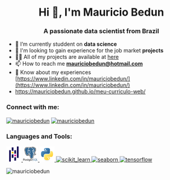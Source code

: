 <h1 align="center">Hi 👋, I'm Mauricio Bedun</h1>
<h3 align="center">A passionate data scientist from Brazil</h3>

- 🔭 I’m currently studdent on **data science**
- 👯 I'm looking to gain experience for the job market **projects**
- 👨‍💻 All of my projects are available at [here](https://github.com/mauriciobedun)
- 📫 How to reach me **mauriciobedun@hotmail.com**
- 📄 Know about my experiences [https://www.linkedin.com/in/mauriciobedun/](https://www.linkedin.com/in/mauriciobedun/)
- https://mauriciobedun.github.io/meu-curriculo-web/

<h3 align="left">Connect with me:</h3>
<p align="left">
<a href="https://linkedin.com/in/mauriciobedun" target="blank"><img align="center" src="https://raw.githubusercontent.com/rahuldkjain/github-profile-readme-generator/master/src/images/icons/Social/linked-in-alt.svg" alt="mauriciobedun" height="30" width="40" /></a>
<a href="https://kaggle.com/mauriciobedun" target="blank"><img align="center" src="https://raw.githubusercontent.com/rahuldkjain/github-profile-readme-generator/master/src/images/icons/Social/kaggle.svg" alt="mauriciobedun" height="30" width="40" /></a>
</p>

<h3 align="left">Languages and Tools:</h3>
<p align="left"> <a href="https://pandas.pydata.org/" target="_blank" rel="noreferrer"> <img src="https://raw.githubusercontent.com/devicons/devicon/2ae2a900d2f041da66e950e4d48052658d850630/icons/pandas/pandas-original.svg" alt="pandas" width="40" height="40"/> </a> <a href="https://www.postgresql.org" target="_blank" rel="noreferrer"> <img src="https://raw.githubusercontent.com/devicons/devicon/master/icons/postgresql/postgresql-original-wordmark.svg" alt="postgresql" width="40" height="40"/> </a> <a href="https://www.python.org" target="_blank" rel="noreferrer"> <img src="https://raw.githubusercontent.com/devicons/devicon/master/icons/python/python-original.svg" alt="python" width="40" height="40"/> </a> <a href="https://scikit-learn.org/" target="_blank" rel="noreferrer"> <img src="https://upload.wikimedia.org/wikipedia/commons/0/05/Scikit_learn_logo_small.svg" alt="scikit_learn" width="40" height="40"/> </a> <a href="https://seaborn.pydata.org/" target="_blank" rel="noreferrer"> <img src="https://seaborn.pydata.org/_images/logo-mark-lightbg.svg" alt="seaborn" width="40" height="40"/> </a> <a href="https://www.tensorflow.org" target="_blank" rel="noreferrer"> <img src="https://www.vectorlogo.zone/logos/tensorflow/tensorflow-icon.svg" alt="tensorflow" width="40" height="40"/> </a> </p>

<p><img align="left" src="https://github-readme-stats.vercel.app/api/top-langs?username=mauriciobedun&show_icons=true&locale=en&layout=compact" alt="mauriciobedun" /></p>
<!--
**mauriciobedun/mauriciobedun** is a ✨ _special_ ✨ repository because its `README.md` (this file) appears on your GitHub profile.

Here are some ideas to get you started:

- 🔭 I’m currently working on ...
- 🌱 I’m currently learning ...
- 👯 I’m looking to collaborate on ...
- 🤔 I’m looking for help with ...
- 💬 Ask me about ...
- 📫 How to reach me: ...
- 😄 Pronouns: ...
- ⚡ Fun fact: ...
<p>&nbsp;<img align="center" src="https://github-readme-stats.vercel.app/api?username=mauriciobedun&show_icons=true&locale=en" alt="mauriciobedun" /></p>

<p><img align="center" src="https://github-readme-streak-stats.herokuapp.com/?user=mauriciobedun&" alt="mauriciobedun" /></p>
-->
